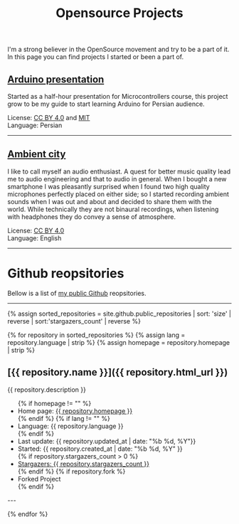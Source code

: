 ﻿---
title: Opensource Projects
layout: page
order: 19
---
I'm a strong believer in the OpenSource movement and try to be a part of it. In this page you can find projects I started or been a part of.  

## [Arduino presentation](https://mehsen.com/arduino/)

Started as a half-hour presentation for Microcontrollers course, this project grow to be my guide to start learning Arduino for Persian audience.

License: [CC BY 4.0](https://github.com/mohsend/arduino/blob/master/LICENSE.md) and [MIT](https://opensource.org/licenses/MIT)  
Language: Persian  

---

## [Ambient city](https://freesound.org/people/mehsen/packs/22745/)

I like to call myself an audio enthusiast. A quest for better music quality lead me to audio engineering and that to audio in general. When I bought a new smartphone I was pleasantly surprised when I found two high quality microphones perfectly placed on either side; so I started recording ambient sounds when I was out and about and decided to share them with the world. While technically they are not binaural recordings, when listening with headphones they do convey a sense of atmosphere.   

License: [CC BY 4.0](https://creativecommons.org/licenses/by/4.0/)  
Language: English  

---

# Github reopsitories
Bellow is a list of [my public Github](https://github.com/mohsend/) reopsitories.

---

{% assign sorted_repositories = site.github.public_repositories | sort: 'size' | reverse | sort:'stargazers_count' | reverse %}

{% for repository in sorted_repositories %}
{% assign lang = repository.language | strip %}
{% assign homepage = repository.homepage | strip %}

## [{{ repository.name }}]({{ repository.html_url }})  
 {{ repository.description }}

<ul>
{% if homepage != "" %}
  <li>Home page: <a href="{{ repository.homepage }}">{{ repository.homepage }}</a></li>
{% endif %}
{% if lang != "" %}
 <li>Language: {{ repository.language }}</li> 
{% endif %}
 <li>Last update: {{ repository.updated_at | date: "%b %d, %Y"}}</li>
 <li>Started: {{ repository.created_at | date: "%b %d, %Y" }}</li>
{% if repository.stargazers_count > 0 %}
  <li><a href="{{ repository.html_url | append:'/stargazers' }}">Stargazers: {{ repository.stargazers_count }}</a></li>
{% endif %}
{% if repository.fork %}
  <li>Forked Project</li>
{% endif %}
</ul>
---

{% endfor %}
